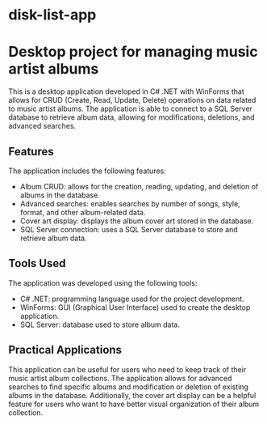 # disk-list-app

# Desktop project for managing music artist albums

This is a desktop application developed in C# .NET with WinForms that allows for CRUD (Create, Read, Update, Delete) operations on data related to music artist albums. The application is able to connect to a SQL Server database to retrieve album data, allowing for modifications, deletions, and advanced searches.

## Features

The application includes the following features:

- Album CRUD: allows for the creation, reading, updating, and deletion of albums in the database.
- Advanced searches: enables searches by number of songs, style, format, and other album-related data.
- Cover art display: displays the album cover art stored in the database.
- SQL Server connection: uses a SQL Server database to store and retrieve album data.

## Tools Used

The application was developed using the following tools:

- C# .NET: programming language used for the project development.
- WinForms: GUI (Graphical User Interface) used to create the desktop application.
- SQL Server: database used to store album data.

## Practical Applications

This application can be useful for users who need to keep track of their music artist album collections. The application allows for advanced searches to find specific albums and modification or deletion of existing albums in the database. Additionally, the cover art display can be a helpful feature for users who want to have better visual organization of their album collection.

